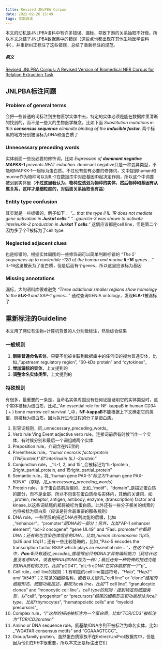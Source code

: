 ```yaml
---
title: Revised JNLPBA Corpus
date: 2022-02-20 15:49
tags: 文献阅读
---
```


本文的动机是JNLPBA语料中有许多错误、漏标，导致下游的关系抽取不好做，所以本文总结了JNLPBA数据集中的错误（这些点也都出现在其他生物医学语料中），并重新纠正标注了这些错误，总结了重新标注的规范。
##### 原文
[Revised JNLPBA Corpus: A Revised Version of Biomedical NER Corpus for Relation Extraction Task](https://arxiv.org/abs/1901.10219)

<!-- more -->
## JNLPBA标注问题

### Problem of general terms
会把一些普通的词标注到生物医学实体中去，特定的实体必须是能在数据库里清晰的找到的，而不是一些大的生物医学概念。比如下面
_Substitution mutations in this **consensus sequence** eliminate binding of the **inducible factor**._
两个标黑的地方分别被误标为DNA和蛋白质了

### Unnecessary preceding words
实体前面一些没必要的修饰词，比如
_Expression of **dominant negative MAPKK-1** prevents NFAT induction._
dominant negative只是一种变异类型，不能和MAPKK-1一起标为蛋白质。不过也有些有必要的修饰词，文中提到human和murine作为物种可以对IL-2在数据库中对应基因ID起决定作用，所以这个中词要被划到实体里（**不过这里我认为，物种应该划为物种的实体，然后物种和基因有从属关系，这样才是细粒度的，对后面关系抽取也有益**）

### Entity type confusion
其实就是一些标错的，例子如下：
_“… that the type II IL-1R does not mediate gene activation in **Jurkat cells**.”_
_“…galectin-3 was shown to activate interleukin-2 production in **Jurkat T cells**.”_
这俩应该都是cell line，但是第二个因为多了个T被标为了cell type

### Neglected adjacent clues
也是标错的，根据实体周围的一些修饰词可以简单判断标错的
_“The 5' sequences up to nucleotide -120 of the human and murine **IL-16** genes …”_
IL-16这里被表为了蛋白质，但是后面有个genes，所以这里应该标为基因

### Missing annotations
漏标，大的语料库很难避免
_“Three additional smaller regions show homology to the **ELK-1** and SAP-1 genes…”_
通过查询GENIA ontology，发现**ELK-1**被漏标了

## 重新标注的Guideline
本文用了两位有生物+计算机背景的人分别做标注，然后综合结果

### 一般规则

1. **删除普通命名实体**，只要不能被关联到数据库中的任何ID的视为普通实体，比如_“upstream regulatory region”, “60-kDa protein” and “cytokines”_
2. **增加漏标的实体**，上文提到的
3. **调整命名实体类型**，上文提到的

### 特殊规则
有很多，最重要的一条是，当命名实体周围没有任何证据证明它的实体类型时，这个实体被标为蛋白质，比如_“An essential role for NF-kappaB in human CD34 ( + ) bone marrow cell survival.”_中，**NF-kappaB**不能根据上下文确定它的类型，则被标为蛋白质。因为执行生命过程的分子是蛋白质。

1. 形容词规则，同_unnecessary_preceding_words_
2. Verb rule Ving Event adjective verb rule，连接词前后有时候当作一个实体，有时候分别和最后一个词组成两个实体
3. Preposition rule，介词含在NE里的
4. Parenthesis rule，_“tumor necrosis factorprotein (TNFprotein)”_和_“interleukin (IL) -2protein”_
5. Conjunction rule，_“IL-1, 2, and 15”_会被标记为“IL-1protein , 2right_partial_protein, and 15right_partial_protein”
6. Semantic rule，将_“human gene PAX-5”_标注为_“human gene PAX-5DNA”_（存疑，见_unnecessary_preceding_words_）
7. Protein rule，关于蛋白质前后缀的，比如_“motif”、“domain”_是描述蛋白质的部分，而不是全部，所以不包含在蛋白质命名实体内，其他的关键词，如_protein, receptor, antigen, antibody, enzyme, (transcription) factor and kinase_以这些词结尾的都将被标为蛋白质。此外还有一些分子相关的线索的也将被标为蛋白质（应该是符合最重要的那条规则）
8. DNA rule，一些明显的描述DNA序列功能的后缀，比如_“enhancer”、“promoter”_是DNA的一部分；另外，比如_“AP-1 enhancer element”, “bcl-2 oncogene”, “gene UL49” and “FasL promoter”_也都是DNA；还有的包含染色体信息的DNA，比如_human chromosome 11p15, 1p36 and 14q11_；还有一些比较隐晦的，比如_“Pax-5 encodes the transcription factor BSAP which plays an essential role …”_，在这个句子中，**Pax-5**只有通过_encodes_推理得出只有DNA才具有编码能力（我估计这里没考虑RNA，或者把RNA和DNA视为一种）；最后还有一种特殊的描述克隆的DNA质粒的方式，比如_“pCD41”, “pIL-5 cDNA”_在实体前都有一个_“p”_
9. Cell rule，cell line的规则：1.有明显的cell line描述符号，_“Hela”, “Hep2” and “A549”_；2.常见的细胞名称，或者以关键词_“cell line” or “clone”_结尾的细胞形态、细胞功能描述，都视为cell line，比如_“T cell line”, “granulocytic clones” and “monocytic cell line”_。cell type的规则：提到特定的细胞类型，以_“cell”, “progenitor” or “precursors”_结尾的细胞形态和功能标注为cell type，比如_“thymocytes”, “hematopoietic cells” and “myeloid precursors”_
10. Complex rule，_“<Protein>/<Protein>”_这样的描述被标注为一个蛋白质，比如_“TCR/CD3”_被标注为_“TCR/CD3protein”_
11. Amino or DNA sequence rule，氨基酸/DNA序列不被标注为命名实体，比如_“WGATAR consensus motifs” and “GGAAAGTCCC”_
12. Group/family protein，虽然蛋白质家族不在Entrez/UniProt数据库中，但是因为他们在RE中很重要，所以本文还是标注出它们
